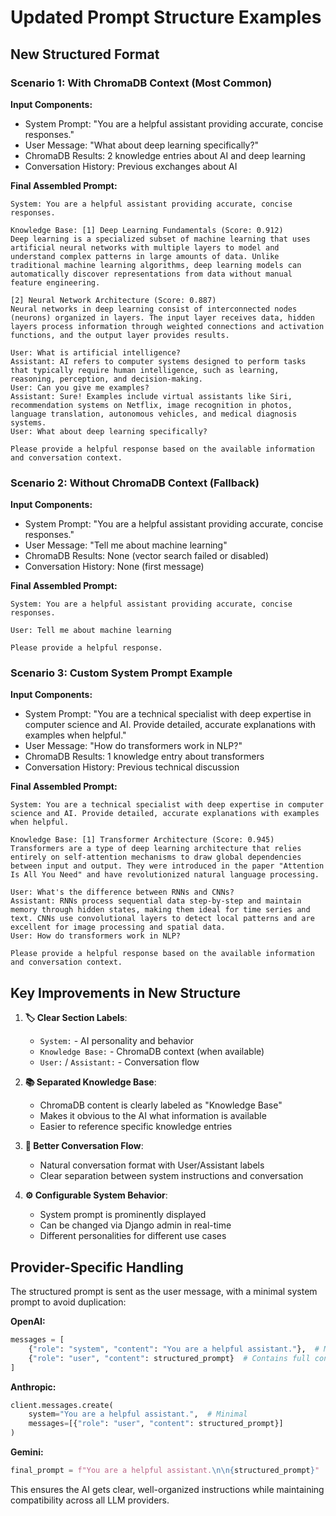 # Updated Prompt Structure Examples

## New Structured Format

### Scenario 1: With ChromaDB Context (Most Common)

**Input Components:**
- System Prompt: "You are a helpful assistant providing accurate, concise responses."
- User Message: "What about deep learning specifically?"
- ChromaDB Results: 2 knowledge entries about AI and deep learning
- Conversation History: Previous exchanges about AI

**Final Assembled Prompt:**
```
System: You are a helpful assistant providing accurate, concise responses.

Knowledge Base: [1] Deep Learning Fundamentals (Score: 0.912)
Deep learning is a specialized subset of machine learning that uses artificial neural networks with multiple layers to model and understand complex patterns in large amounts of data. Unlike traditional machine learning algorithms, deep learning models can automatically discover representations from data without manual feature engineering.

[2] Neural Network Architecture (Score: 0.887)
Neural networks in deep learning consist of interconnected nodes (neurons) organized in layers. The input layer receives data, hidden layers process information through weighted connections and activation functions, and the output layer provides results.

User: What is artificial intelligence?
Assistant: AI refers to computer systems designed to perform tasks that typically require human intelligence, such as learning, reasoning, perception, and decision-making.
User: Can you give me examples?
Assistant: Sure! Examples include virtual assistants like Siri, recommendation systems on Netflix, image recognition in photos, language translation, autonomous vehicles, and medical diagnosis systems.
User: What about deep learning specifically?

Please provide a helpful response based on the available information and conversation context.
```

### Scenario 2: Without ChromaDB Context (Fallback)

**Input Components:**
- System Prompt: "You are a helpful assistant providing accurate, concise responses."
- User Message: "Tell me about machine learning"
- ChromaDB Results: None (vector search failed or disabled)
- Conversation History: None (first message)

**Final Assembled Prompt:**
```
System: You are a helpful assistant providing accurate, concise responses.

User: Tell me about machine learning

Please provide a helpful response.
```

### Scenario 3: Custom System Prompt Example

**Input Components:**
- System Prompt: "You are a technical specialist with deep expertise in computer science and AI. Provide detailed, accurate explanations with examples when helpful."
- User Message: "How do transformers work in NLP?"
- ChromaDB Results: 1 knowledge entry about transformers
- Conversation History: Previous technical discussion

**Final Assembled Prompt:**
```
System: You are a technical specialist with deep expertise in computer science and AI. Provide detailed, accurate explanations with examples when helpful.

Knowledge Base: [1] Transformer Architecture (Score: 0.945)
Transformers are a type of deep learning architecture that relies entirely on self-attention mechanisms to draw global dependencies between input and output. They were introduced in the paper "Attention Is All You Need" and have revolutionized natural language processing.

User: What's the difference between RNNs and CNNs?
Assistant: RNNs process sequential data step-by-step and maintain memory through hidden states, making them ideal for time series and text. CNNs use convolutional layers to detect local patterns and are excellent for image processing and spatial data.
User: How do transformers work in NLP?

Please provide a helpful response based on the available information and conversation context.
```

## Key Improvements in New Structure

1. **🏷️ Clear Section Labels**: 
   - `System:` - AI personality and behavior
   - `Knowledge Base:` - ChromaDB context (when available)  
   - `User:` / `Assistant:` - Conversation flow

2. **📚 Separated Knowledge Base**: 
   - ChromaDB content is clearly labeled as "Knowledge Base"
   - Makes it obvious to the AI what information is available
   - Easier to reference specific knowledge entries

3. **🧠 Better Conversation Flow**:
   - Natural conversation format with User/Assistant labels
   - Clear separation between system instructions and conversation

4. **⚙️ Configurable System Behavior**:
   - System prompt is prominently displayed
   - Can be changed via Django admin in real-time
   - Different personalities for different use cases

## Provider-Specific Handling

The structured prompt is sent as the user message, with a minimal system prompt to avoid duplication:

**OpenAI:**
```python
messages = [
    {"role": "system", "content": "You are a helpful assistant."},  # Minimal
    {"role": "user", "content": structured_prompt}  # Contains full context
]
```

**Anthropic:**
```python
client.messages.create(
    system="You are a helpful assistant.",  # Minimal
    messages=[{"role": "user", "content": structured_prompt}]
)
```

**Gemini:**
```python
final_prompt = f"You are a helpful assistant.\n\n{structured_prompt}"
```

This ensures the AI gets clear, well-organized instructions while maintaining compatibility across all LLM providers.